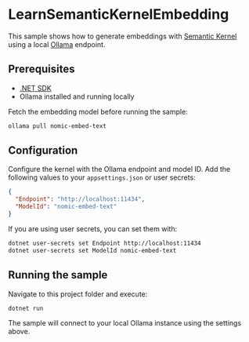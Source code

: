 # LearnSemanticKernelEmbedding

This sample shows how to generate embeddings with [Semantic Kernel](https://github.com/microsoft/semantic-kernel) using a local [Ollama](https://ollama.com/) endpoint.

## Prerequisites

- [.NET SDK](https://dotnet.microsoft.com/download)
- Ollama installed and running locally

Fetch the embedding model before running the sample:

```bash
ollama pull nomic-embed-text
```

## Configuration

Configure the kernel with the Ollama endpoint and model ID. Add the following values to your `appsettings.json` or user secrets:

```json
{
  "Endpoint": "http://localhost:11434",
  "ModelId": "nomic-embed-text"
}
```

If you are using user secrets, you can set them with:

```bash
dotnet user-secrets set Endpoint http://localhost:11434
dotnet user-secrets set ModelId nomic-embed-text
```

## Running the sample

Navigate to this project folder and execute:

```bash
dotnet run
```

The sample will connect to your local Ollama instance using the settings above.
